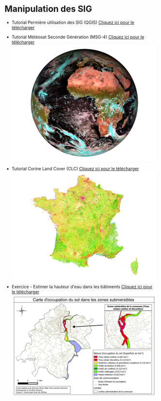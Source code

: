 # Manipulation des SIG

* Tutorial Permière utilisation des SIG (QGIS) <a href="documents/OGR_CHEATSHEET_2020.pdf" download>Cliquez ici pour le télécharger</a>

* Tutorial Météosat Seconde Génération (MSG-4) <a href="documents/MSG.pdf" download>Cliquez ici pour le télécharger</a>
![MSG-4](documents/MAP_3.png)

* Tutorial Corine Land Cover (CLC) <a href="documents/CLC.pdf" download>Cliquez ici pour le télécharger</a>
![CLC](documents/MAP_1.png)

* Exercice - Estimer la hauteur d'eau dans les bâtiments <a href="documents/CLC.pdf" download>Cliquez ici pour le télécharger</a>
![CLC](documents/EXO.jpg)
